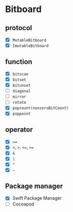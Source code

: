 # Bitboard

## protocol
- [x] `MutableBitboard`
- [x] `ImutableBitboard`

## function
- [x] `bitscan`
- [x] `bitset`
- [x] `bitunset`
- [ ] `diagonal`
- [ ] `mirror`
- [ ] `rotate`
- [x] `popcount(nonzeroBitCount)`
- [x] `poppoint`

## operator
- [x] `==`
- [x] `<`, `>`, `<=`, `>=`
- [x] `&`
- [x] `|`
- [x] `^`
- [x] `~`

## Package manager

- [x] Swift Package Manager
- [ ] Cocoapod
